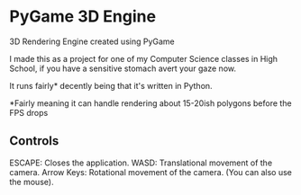 # PyGame 3D Engine
3D Rendering Engine created using PyGame

I made this as a project for one of my Computer Science classes in High School, if you have a sensitive stomach avert your gaze now.

It runs fairly* decently being that it's written in Python.

*Fairly meaning it can handle rendering about 15-20ish polygons before the FPS drops

## Controls
ESCAPE: Closes the application.
WASD: Translational movement of the camera.
Arrow Keys: Rotational movement of the camera. (You can also use the mouse).

